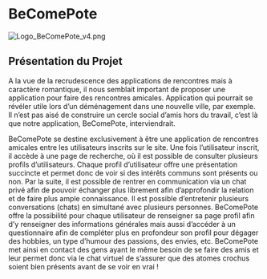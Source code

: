 # BeComePote
![Logo_BeComePote_v4.png](https://i.imgur.com/ws3CiLd.png) 

## Présentation du Projet

A la vue de la recrudescence des applications de rencontres mais à caractère romantique, il nous semblait important de proposer une application pour faire des rencontres amicales. Application qui pourrait se révéler utile lors d’un déménagement dans une nouvelle ville, par exemple. Il n’est pas aisé de construire un cercle social d’amis hors du travail, c’est là que notre application, BeComePote, interviendrait.

BeComePote se destine exclusivement à être une application de rencontres amicales entre les utilisateurs inscrits sur le site. Une fois l’utilisateur inscrit, il accède à une page de recherche, où il est possible de consulter plusieurs profils d’utilisateurs. Chaque profil d’utilisateur offre une présentation succincte et permet donc de voir si des intérêts communs sont présents ou non.
Par la suite, il est possible de rentrer en communication via un chat privé afin de pouvoir échanger plus librement afin d’approfondir la relation et de faire plus ample connaissance. Il est possible d’entretenir plusieurs conversations (chats) en simultané avec plusieurs personnes.
BeComePote offre la possibilité pour chaque utilisateur de renseigner sa page profil afin d’y renseigner des informations générales mais aussi d’accéder à un questionnaire afin de compléter plus en profondeur son profil pour dégager des hobbies, un type d’humour des passions, des envies, etc.
BeComePote met ainsi en contact des gens ayant le même besoin de se faire des amis et leur permet donc via le chat virtuel de s’assurer que des atomes crochus soient bien présents avant de se voir en vrai !
